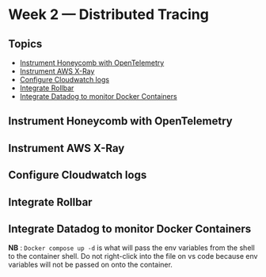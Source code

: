 # Week 2 — Distributed Tracing

## Topics
* [Instrument Honeycomb with OpenTelemetry]()
* [Instrument AWS X-Ray]()
* [Configure Cloudwatch logs]()
* [Integrate Rollbar]()
* [Integrate Datadog to monitor Docker Containers]()

## Instrument Honeycomb with OpenTelemetry
## Instrument AWS X-Ray
## Configure Cloudwatch logs
## Integrate Rollbar
## Integrate Datadog to monitor Docker Containers

**NB** : `Docker compose up -d` is what will pass the env variables from the shell to the container shell. Do not right-click into the file on vs code because env variables will not be passed on onto the container.